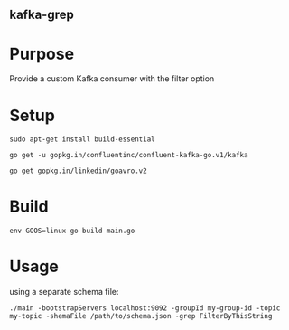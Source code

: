 kafka-grep
-----

# Purpose

Provide a custom Kafka consumer with the filter option

# Setup

```
sudo apt-get install build-essential

go get -u gopkg.in/confluentinc/confluent-kafka-go.v1/kafka

go get gopkg.in/linkedin/goavro.v2
```

# Build

```
env GOOS=linux go build main.go
```

# Usage

using a separate schema file:
```
./main -bootstrapServers localhost:9092 -groupId my-group-id -topic my-topic -shemaFile /path/to/schema.json -grep FilterByThisString
```